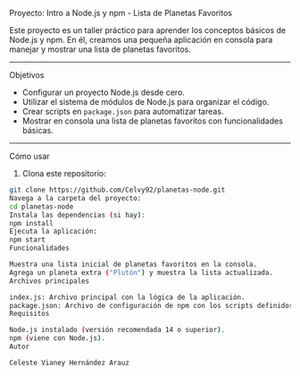 Proyecto: Intro a Node.js y npm - Lista de Planetas Favoritos

Este proyecto es un taller práctico para aprender los conceptos básicos de Node.js y npm. En él, creamos una pequeña aplicación en consola para manejar y mostrar una lista de planetas favoritos.

---

Objetivos

- Configurar un proyecto Node.js desde cero.
- Utilizar el sistema de módulos de Node.js para organizar el código.
- Crear scripts en `package.json` para automatizar tareas.
- Mostrar en consola una lista de planetas favoritos con funcionalidades básicas.

---

Cómo usar

1. Clona este repositorio:

```bash
git clone https://github.com/Celvy92/planetas-node.git
Navega a la carpeta del proyecto:
cd planetas-node
Instala las dependencias (si hay):
npm install
Ejecuta la aplicación:
npm start
Funcionalidades

Muestra una lista inicial de planetas favoritos en la consola.
Agrega un planeta extra ("Plutón") y muestra la lista actualizada.
Archivos principales

index.js: Archivo principal con la lógica de la aplicación.
package.json: Archivo de configuración de npm con los scripts definidos.
Requisitos

Node.js instalado (versión recomendada 14 o superior).
npm (viene con Node.js).
Autor

Celeste Vianey Hernández Arauz
